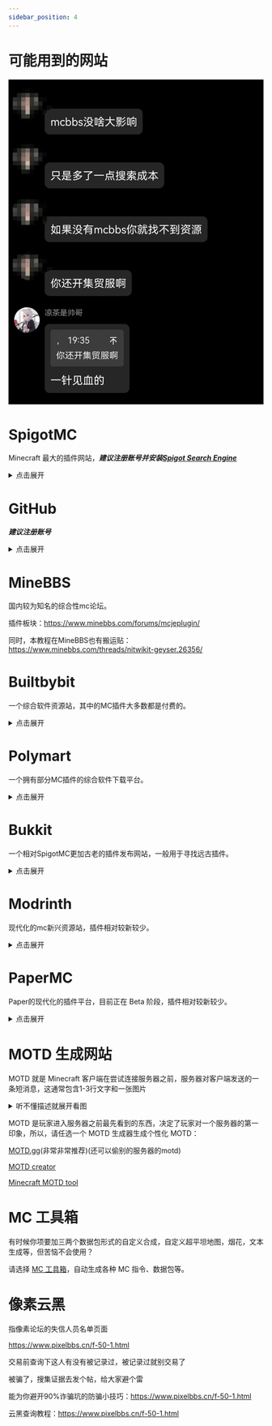 ```yaml
---
sidebar_position: 4
---
```


# 可能用到的网站

![](_images/Screenshot_20240603_194838.jpg)

# SpigotMC

Minecraft 最大的插件网站，***建议注册账号并安装[Spigot Search Engine](https://www.spigotmc.org/resources/spigotsearchengine.54108/)***

<details>
  <summary>点击展开</summary>

  <tr>
    <td align="center">
      <a href="https://www.spigotmc.org/">
        <img
          src="https://static.spigotmc.org/img/spigot.png"
          width="100px;"
          alt=""
        /><br /><sub><b>SpigotMC</b></sub>
      </a>
    </td>
  </tr>

SpigotMC应该是目前mc开服圈最大的插件网站了，最大的问题是搜索引擎拉胯。

<details>
  <summary>注册问题</summary>

![](_images/spigotmc.png)

使用魔法就可以看到验证了，而不是傻呵呵的跟人说

**SpigotMC不开放注册**

**老外的网站真反人类**

</details>

地址：https://www.spigotmc.org/

</details>

# GitHub

***建议注册账号***

<details>
  <summary>点击展开</summary>

  <tr>
    <td align="center">
      <a href="https://github.com">
        <img
          src="https://logos-world.net/wp-content/uploads/2020/11/GitHub-Symbol.png"
          width="100px;"
          alt=""
        /><br /><sub><b>GitHub</b></sub>
      </a>
    </td>
  </tr>

全球最大的社交编程及代码托管网站

许多开发者会把自己编写的插件发到 GitHub

虽然不登录账号不影响你浏览仓库和下载 Release 等

但是登录后可以给作者发issues来报告问题，提交新需求/建议，还可以下载actions中的文件

<details>
  <summary>注册问题</summary>

[在 GitHub 上创建帐户](https://docs.github.com/zh/get-started/start-your-journey/creating-an-account-on-github)

</details>

<details>
  <summary>连不上怎么办</summary>

使用魔法或者

[点击此处](https://cn.bing.com/search?q=%E8%BF%9E%E4%B8%8D%E4%B8%8AGitHub%E6%80%8E%E4%B9%88%E5%8A%9E)

</details>

<details>
  <summary>下载太慢怎么办</summary>

使用魔法或者用加速地址

https://gitmirror.com/files.html

https://moeyy.cn/gh-proxy

https://ghps.cc/

</details>

GitHub汉化插件：https://github.com/maboloshi/github-chinese

地址：https://github.com

</details>

# MineBBS

国内较为知名的综合性mc论坛。

插件板块：https://www.minebbs.com/forums/mcjeplugin/

同时，本教程在MineBBS也有搬运贴：https://www.minebbs.com/threads/nitwikit-geyser.26356/

# Builtbybit

一个综合软件资源站，其中的MC插件大多数都是付费的。

<details>
  <summary>点击展开</summary>

  <tr>
    <td align="center">
      <a href="https://builtbybit.com/resources/categories/minecraft-plugins.1/">
        <img
          src="https://raw.githubusercontent.com/swanis/builtbybit-java-api-wrapper/main/assets/icon-blue.png"
          width="100px;"
          alt=""
        /><br /><sub><b>Builtbybit</b></sub>
      </a>
    </td>
  </tr>

如果你的钱包空空就别考虑了

此外，此网站和 CurseForge 一样并不只有 Minecraft 相关改装资源，请注意识别别看错了

*链接已重定向到 Minecraft 相关资源区*
地址：https://builtbybit.com/resources/categories/minecraft-plugins.1/

</details>

# Polymart

一个拥有部分MC插件的综合软件下载平台。

<details>
  <summary>点击展开</summary>

  <tr>
    <td align="center">
      <a href="https://polymart.org">
        <img
          src="https://polymart.org/style/logoLight.png"
          width="100px;"
          alt=""
        /><br /><sub><b>Polymart</b></sub>
      </a>
    </td>
  </tr>

和 CurseForge、Modrinth 一样并不只有插件资源，也还有付费资源

地址：https://polymart.org

</details>

# Bukkit

一个相对SpigotMC更加古老的插件发布网站，一般用于寻找远古插件。

<details>
  <summary>点击展开</summary>

  <tr>
    <td align="center">
      <a href="https://dev.bukkit.org/">
        <img
          src="https://minecraft.fr/wp-content/uploads/2013/05/bukkit.jpg"
          width="100px;"
          alt=""
        /><br /><sub><b>Bukkit</b></sub>
      </a>
    </td>
  </tr>

（对没错这是个资源站我没开玩笑😅）

Bukkit为Minecraft社区提供一个强大，精心设计和深思熟虑的解决方案，以扩展和控制其服务器，于是便有了这个站点

你可以在此查找到那些从远古时期就存在的插件

地址：https://dev.bukkit.org/

</details>

# Modrinth

现代化的mc新兴资源站，插件相对较新较少。

<details>
  <summary>点击展开</summary>

  <tr>
    <td align="center">
      <a href="Modrinth">
        <img
          src="https://avatars.githubusercontent.com/u/67560307?s=280&v=4"
          width="100px;"
          alt=""
        /><br /><sub><b>Modrinth</b></sub>
      </a>
    </td>
  </tr>

Modrinth 闪电般的搜索速度和强大的过滤器可让您在输入时找到所需的内容

因为是新兴资源站，某些资源并未在此发布，但是足够你用了

地址：https://modrinth.com/

</details>

# PaperMC

Paper的现代化的插件平台，目前正在 Beta 阶段，插件相对较新较少。

<details>
  <summary>点击展开</summary>

  <tr>
    <td align="center">
      <a href="https://hangar.papermc.io/">
        <img
          src="https://docs.papermc.io/assets/images/papermc-logomark-512-f125384f3367cd4d9291ca983fcb7334.png"
          width="100px;"
          alt=""
        /><br /><sub><b>PaperMC</b></sub>
      </a>
    </td>
  </tr>

对于 Folia 服务器找插件的一个好去处，PaperMC 提供的全新插件搜索平台，相较 Spigot 落后的搜索引擎有所提升。

地址：https://hangar.papermc.io/

</details>

# MOTD 生成网站

MOTD 就是 Minecraft 客户端在尝试连接服务器之前，服务器对客户端发送的一条短消息，这通常包含1-3行文字和一张图片

<details>
  <summary>听不懂描述就展开看图</summary>

![](_images/motd.png)

</details>

MOTD 是玩家进入服务器之前最先看到的东西，决定了玩家对一个服务器的第一印象，所以，请任选一个 MOTD 生成器生成个性化 MOTD：

[MOTD.gg](https://motd.gg)(非常非常推荐)(还可以偷别的服务器的motd)

[MOTD creator](https://mctools.org/motd-creator)

[Minecraft MOTD tool](https://minecraft.tools/en/motd.php)

# MC 工具箱

有时候你项要加三两个数据包形式的自定义合成，自定义超平坦地图，烟花，文本生成等，但苦恼不会使用？

请选择 [MC 工具箱](https://minecraft.tools/)，自动生成各种 MC 指令、数据包等。

# 像素云黑

指像素论坛的失信人员名单页面

https://www.pixelbbs.cn/f-50-1.html

交易前查询下这人有没有被记录过，被记录过就别交易了

被骗了，搜集证据去发个帖，给大家避个雷

能为你避开90%诈骗坑的防骗小技巧：https://www.pixelbbs.cn/f-50-1.html

云黑查询教程：https://www.pixelbbs.cn/f-50-1.html
